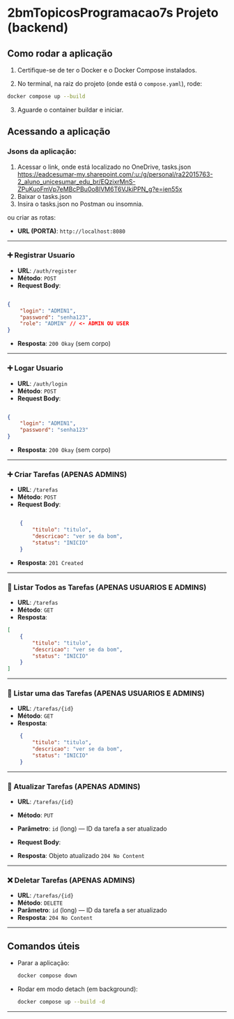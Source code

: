 # 2bmTopicosProgramacao7s Projeto (backend)

## Como rodar a aplicação

1. Certifique-se de ter o Docker e o Docker Compose instalados.

2. No terminal, na raiz do projeto (onde está o `compose.yaml`), rode:

```bash
docker compose up --build
```

3. Aguarde o container buildar e iniciar.

## Acessando a aplicação
### Jsons da aplicação:  
1. Acessar o link, onde está localizado no OneDrive, tasks.json  
https://eadcesumar-my.sharepoint.com/:u:/g/personal/ra22015763-2_aluno_unicesumar_edu_br/EQzixrMnS-ZPuKuoFmVp7eMBcPBu0o8lVM6T6VJkiPPN_g?e=ien55x
2. Baixar o tasks.json  
3. Insira o tasks.json no Postman ou insomnia.  


ou criar as rotas:  
- **URL (PORTA)**: `http://localhost:8080`

--- 

### ➕ Registrar Usuario
- **URL**: `/auth/register`
- **Método**: `POST`
- **Request Body**:
```json

{
	"login": "ADMIN1",
	"password": "senha123",
	"role": "ADMIN" // <- ADMIN OU USER
}

```
- **Resposta**: `200 Okay` (sem corpo)
---

### ➕ Logar Usuario
- **URL**: `/auth/login`
- **Método**: `POST`
- **Request Body**:
```json

{
	"login": "ADMIN1",
	"password": "senha123"
}

```
- **Resposta**: `200 Okay` (sem corpo)
---


### ➕ Criar Tarefas (APENAS ADMINS)
- **URL**: `/tarefas`
- **Método**: `POST`
- **Request Body**:
```json

	{
		"titulo": "titulo",
		"descricao": "ver se da bom",
		"status": "INICIO"
	}

```
- **Resposta**: `201 Created` 

---

### 📄 Listar Todos as Tarefas (APENAS USUARIOS E ADMINS)
- **URL**: `/tarefas`
- **Método**: `GET`
- **Resposta**:
```json
[
	{
		"titulo": "titulo",
		"descricao": "ver se da bom",
		"status": "INICIO"
	}
]
```

---

### 📄 Listar uma das Tarefas (APENAS USUARIOS E ADMINS)
- **URL**: `/tarefas/{id}`
- **Método**: `GET`
- **Resposta**:
```json
	{
		"titulo": "titulo",
		"descricao": "ver se da bom",
		"status": "INICIO"
	}
```

---

### 🔄 Atualizar Tarefas (APENAS ADMINS)
- **URL**: `/tarefas/{id}`
- **Método**: `PUT`
- **Parâmetro**: `id` (long) — ID da tarefa a ser atualizado
- **Request Body**:

- **Resposta**: Objeto atualizado `204 No Content`

---

### ❌ Deletar Tarefas (APENAS ADMINS)
- **URL**: `/tarefas/{id}`
- **Método**: `DELETE`
- **Parâmetro**: `id` (long) — ID da tarefa a ser atualizado
- **Resposta**: `204 No Content`

---

## Comandos úteis

- Parar a aplicação:  
  ```bash
  docker compose down
  ```

- Rodar em modo detach (em background):  
  ```bash
  docker compose up --build -d
  ```

---
